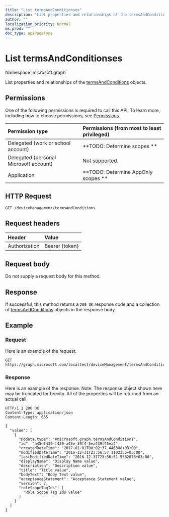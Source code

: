 ```yaml
---
title: "List termsAndConditionses"
description: "List properties and relationships of the termsAndConditions objects."
author: ""
localization_priority: Normal
ms.prod: ""
doc_type: apiPageType
---
```


# List termsAndConditionses

Namespace: microsoft.graph

List properties and relationships of the [termsAndConditions](../resources/termsandconditions.md) objects.

## Permissions
One of the following permissions is required to call this API. To learn more, including how to choose permissions, see [Permissions](/concepts/permissions-reference.md).

|Permission type|Permissions (from most to least privileged)|
|:---|:---|
|Delegated (work or school account)|**TODO: Determine scopes **|
|Delegated (personal Microsoft account)|Not supported.|
|Application|**TODO: Determine AppOnly scopes **|

## HTTP Request
<!-- {
  "blockType": "ignored"
}
-->
``` http
GET /deviceManagement/termsAndConditions
```

## Request headers
|Header|Value|
|:---|:---|
|Authorization|Bearer {token}|

## Request body
Do not supply a request body for this method.

## Response
If successful, this method returns a `200 OK` response code and a collection of [termsAndConditions](../resources/termsandconditions.md) objects in the response body.

## Example

### Request
Here is an example of the request.
<!-- {
  "blockType": "request",
  "name": "get_termsandconditions"
}
-->
``` http
GET https://graph.microsoft.com/localtest/deviceManagement/termsAndConditions
```

### Response
Here is an example of the response. Note: The response object shown here may be truncated for brevity. All of the properties will be returned from an actual call.
<!-- {
  "blockType": "response",
  "truncated": true,
  "@odata.type": "collection(microsoft.graph.termsandconditions)"
}
-->
``` http
HTTP/1.1 200 OK
Content-Type: application/json
Content-Length: 655

{
  "value": [
    {
      "@odata.type": "#microsoft.graph.termsAndConditions",
      "id": "a45ef439-f439-a45e-39f4-5ea439f45ea4",
      "createdDateTime": "2017-01-01T00:02:37.446308+03:00",
      "modifiedDateTime": "2016-12-31T23:56:57.1102355+03:00",
      "lastModifiedDateTime": "2016-12-31T23:56:51.5562076+03:00",
      "displayName": "Display Name value",
      "description": "Description value",
      "title": "Title value",
      "bodyText": "Body Text value",
      "acceptanceStatement": "Acceptance Statement value",
      "version": 7,
      "roleScopeTagIds": [
        "Role Scope Tag Ids value"
      ]
    }
  ]
}
```

